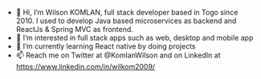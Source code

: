 - 👋 Hi, I’m Wilson KOMLAN, full stack developer based in Togo since 2010. I used to develop Java based microservices as backend and ReactJs & Spring MVC as frontend.
- 👀 I’m interested in full stack apps such as web, desktop and mobile app
- 🌱 I’m currently learning React native by doing projects
- 📫 Reach me on Twitter at @KomlanWilson and on LinkedIn at https://www.linkedin.com/in/wilkom2009/

<!---
wilkom2009/wilkom2009 is a ✨ special ✨ repository because its `README.md` (this file) appears on your GitHub profile.
You can click the Preview link to take a look at your changes.
--->
